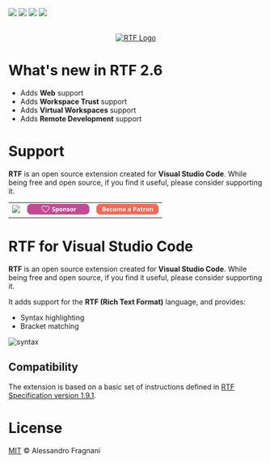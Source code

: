 [![](https://vsmarketplacebadge.apphb.com/version-short/alefragnani.rtf.svg)](https://marketplace.visualstudio.com/items?itemName=alefragnani.rtf)
[![](https://vsmarketplacebadge.apphb.com/downloads-short/alefragnani.rtf.svg)](https://marketplace.visualstudio.com/items?itemName=alefragnani.rtf)
[![](https://vsmarketplacebadge.apphb.com/rating-short/alefragnani.rtf.svg)](https://marketplace.visualstudio.com/items?itemName=alefragnani.rtf)
[![](https://img.shields.io/github/workflow/status/alefragnani/vscode-language-rtf/CI)](https://github.com/alefragnani/vscode-language-rtf/actions?query=workflow%3ACI)

<p align="center">
  <br />
  <a title="Learn more about RTF" href="http://github.com/alefragnani/vscode-language-rtf"><img src="https://raw.githubusercontent.com/alefragnani/vscode-language-rtf/master/images/vscode-rtf-logo-readme.png" alt="RTF Logo" width="70%" /></a>
</p>

# What's new in RTF 2.6

* Adds **Web** support
* Adds **Workspace Trust** support
* Adds **Virtual Workspaces** support
* Adds **Remote Development** support

# Support

**RTF** is an open source extension created for **Visual Studio Code**. While being free and open source, if you find it useful, please consider supporting it.

<table align="center" width="60%" border="0">
  <tr>
    <td>
      <a title="Paypal" href="https://www.paypal.com/cgi-bin/webscr?cmd=_donations&business=EP57F3B6FXKTU&lc=US&item_name=Alessandro%20Fragnani&item_number=vscode%20extensions&currency_code=USD&bn=PP%2dDonationsBF%3abtn_donate_SM%2egif%3aNonHosted"><img src="https://www.paypalobjects.com/en_US/i/btn/btn_donate_SM.gif"/></a>
    </td>
    <td>
      <a title="GitHub Sponsors" href="https://github.com/sponsors/alefragnani"><img src="https://raw.githubusercontent.com/alefragnani/oss-resources/master/images/button-become-a-sponsor-rounded-small.png"/></a>
    </td>
    <td>
      <a title="Patreon" href="https://www.patreon.com/alefragnani"><img src="https://raw.githubusercontent.com/alefragnani/oss-resources/master/images/button-become-a-patron-rounded-small.png"/></a>
    </td>
  </tr>
</table>

# RTF for Visual Studio Code

**RTF** is an open source extension created for **Visual Studio Code**. While being free and open source, if you find it useful, please consider supporting it.

It adds support for the **RTF (Rich Text Format)** language, and provides:

* Syntax highlighting
* Bracket matching

![syntax](images/vscode-rtf-syntax.png)

## Compatibility

The extension is based on a basic set of instructions defined in [RTF Specification version 1.9.1](https://www.microsoft.com/en-us/download/details.aspx?id=10725). 

# License

[MIT](LICENSE.md) &copy; Alessandro Fragnani
